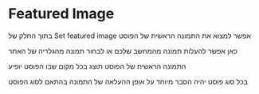 # Featured Image

  בתוך החלק של Set featured image אפשר למצוא את התמונה הראשית של הפוסט

  כאן אפשר להעלות תמונה מהמחשב שלכם או לבחור תמונה מהגלריה של האתר

  התמונה הראשית של הפוסט תוצג בכל מקום שבו הפוסט יופיע

   בכל סוג פוסט יהיה הסבר מיוחד על אופן ההעלאה של התמונה בהתאם לסוג הפוסט
